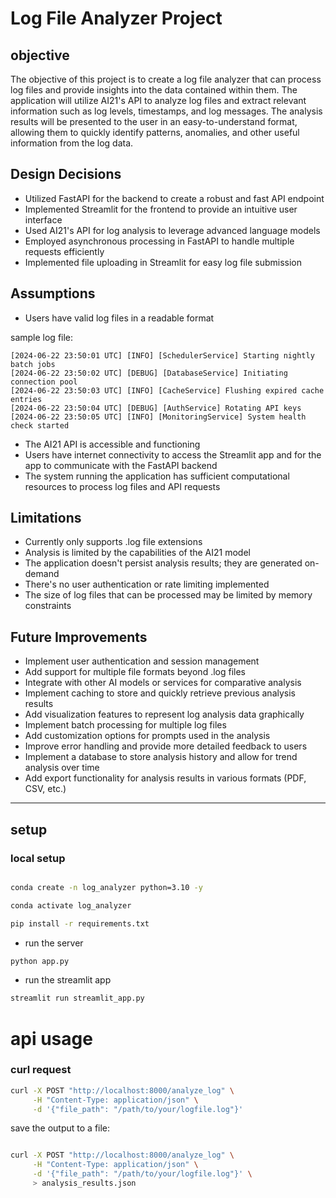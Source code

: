 
# Log File Analyzer Project


## objective


The objective of this project is to create a log file analyzer that can process log files and provide insights into the data contained within them. The application will utilize AI21's API to analyze log files and extract relevant information such as log levels, timestamps, and log messages. The analysis results will be presented to the user in an easy-to-understand format, allowing them to quickly identify patterns, anomalies, and other useful information from the log data.

## Design Decisions

- Utilized FastAPI for the backend to create a robust and fast API endpoint
- Implemented Streamlit for the frontend to provide an intuitive user interface
- Used AI21's API for log analysis to leverage advanced language models
- Employed asynchronous processing in FastAPI to handle multiple requests efficiently
- Implemented file uploading in Streamlit for easy log file submission

## Assumptions

- Users have valid log files in a readable format

sample log file:

```log
[2024-06-22 23:50:01 UTC] [INFO] [SchedulerService] Starting nightly batch jobs
[2024-06-22 23:50:02 UTC] [DEBUG] [DatabaseService] Initiating connection pool
[2024-06-22 23:50:03 UTC] [INFO] [CacheService] Flushing expired cache entries
[2024-06-22 23:50:04 UTC] [DEBUG] [AuthService] Rotating API keys
[2024-06-22 23:50:05 UTC] [INFO] [MonitoringService] System health check started
```

- The AI21 API is accessible and functioning
- Users have internet connectivity to access the Streamlit app and for the app to communicate with the FastAPI backend
- The system running the application has sufficient computational resources to process log files and API requests

## Limitations

- Currently only supports .log file extensions
- Analysis is limited by the capabilities of the AI21 model
- The application doesn't persist analysis results; they are generated on-demand
- There's no user authentication or rate limiting implemented
- The size of log files that can be processed may be limited by memory constraints

## Future Improvements

- Implement user authentication and session management
- Add support for multiple file formats beyond .log files
- Integrate with other AI models or services for comparative analysis
- Implement caching to store and quickly retrieve previous analysis results
- Add visualization features to represent log analysis data graphically
- Implement batch processing for multiple log files
- Add customization options for prompts used in the analysis
- Improve error handling and provide more detailed feedback to users
- Implement a database to store analysis history and allow for trend analysis over time
- Add export functionality for analysis results in various formats (PDF, CSV, etc.)
----

## setup


### local setup

```bash

conda create -n log_analyzer python=3.10 -y

conda activate log_analyzer

pip install -r requirements.txt


```

- run the server

```bash
python app.py

```

- run the streamlit app

```bash
streamlit run streamlit_app.py
```



# api usage

### curl request

```bash
curl -X POST "http://localhost:8000/analyze_log" \
     -H "Content-Type: application/json" \
     -d '{"file_path": "/path/to/your/logfile.log"}'

```

save the output to a file:
```bash

curl -X POST "http://localhost:8000/analyze_log" \
     -H "Content-Type: application/json" \
     -d '{"file_path": "/path/to/your/logfile.log"}' \
     > analysis_results.json

```